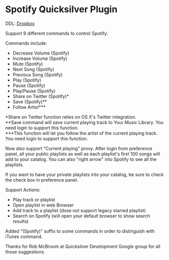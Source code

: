 Spotify Quicksilver Plugin
==========================

DDL: [Dropbox](https://dl.dropboxusercontent.com/u/1660391/Spotify%20Plugin.qsplugin.zip)

Support 9 different commands to control Spotify.

Commands include:

- Decrease Volume (Spotify)
- Increase Volume (Spotify)
- Mute (Spotify)
- Next Song (Spotify)
- Previous Song (Spotify)
- Play (Spotify)
- Pause (Spotify)
- Play/Pause (Spotify)
- Share on Twitter (Spotify)*
- Save (Spotify)** 
- Follow Artist***


\*Share on Twitter function relies on OS X's Twitter integration.  
**Save command will save current playing track to Your Music Library. You need login to support this function.  
***This function will let you follow the artist of the current playing track. You need login to support this function.

Now also support "Current playing" proxy. After login from preference panel, all your public playlists as well as each playlist's first 100 songs will add to your catalog. You can also "right arrow" into Spotify to see all the playlists.

If you want to have your private playlists into your catalog, be sure to check the check box in preference panel.

Support Actions:

- Play track or playlist
- Open playlist in web Browser
- Add track to a playlist (dose not support legacy starred playlist)
- Search on Spotify (will open your default browser to show search results)

Added "(Spotify)" suffix to some commands in order to distinguish with iTunes command.

Thanks for Rob McBroom at Quicksilver Development Google group for all those suggestions.
